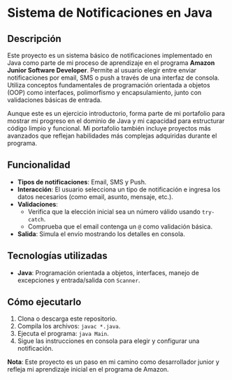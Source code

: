 # Sistema de Notificaciones en Java

## Descripción
Este proyecto es un sistema básico de notificaciones implementado en Java como parte de mi proceso de aprendizaje en el programa **Amazon Junior Software Developer**. Permite al usuario elegir entre enviar notificaciones por email, SMS o push a través de una interfaz de consola. Utiliza conceptos fundamentales de programación orientada a objetos (OOP) como interfaces, polimorfismo y encapsulamiento, junto con validaciones básicas de entrada.

Aunque este es un ejercicio introductorio, forma parte de mi portafolio para mostrar mi progreso en el dominio de Java y mi capacidad para estructurar código limpio y funcional. Mi portafolio también incluye proyectos más avanzados que reflejan habilidades más complejas adquiridas durante el programa.

## Funcionalidad
- **Tipos de notificaciones**: Email, SMS y Push.
- **Interacción**: El usuario selecciona un tipo de notificación e ingresa los datos necesarios (como email, asunto, mensaje, etc.).
- **Validaciones**:
    - Verifica que la elección inicial sea un número válido usando `try-catch`.
    - Comprueba que el email contenga un `@` como validación básica.
- **Salida**: Simula el envío mostrando los detalles en consola.

## Tecnologías utilizadas
- **Java**: Programación orientada a objetos, interfaces, manejo de excepciones y entrada/salida con `Scanner`.

## Cómo ejecutarlo
1. Clona o descarga este repositorio.
2. Compila los archivos: `javac *.java`.
3. Ejecuta el programa: `java Main`.
4. Sigue las instrucciones en consola para elegir y configurar una notificación.

**Nota**: Este proyecto es un paso en mi camino como desarrollador junior y refleja mi aprendizaje inicial en el programa de Amazon.